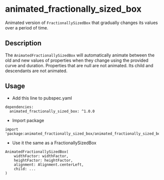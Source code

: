 # animated_fractionally_sized_box

Animated version of `FractionallySizedBox` that gradually changes its values over a period of time.

## Description

The `AnimatedFractionallySizedBox` will automatically animate between the old and new values of properties when they change using the provided curve and duration. Properties that are null are not animated. Its child and descendants are not animated.

## Usage
- Add this line to pubspec.yaml
```
dependencies:
  animated_fractionally_sized_box: ^1.0.0
```
- Import package
```
import 'package:animated_fractionally_sized_box/animated_fractionally_sized_box.dart';
```
- Use it the same as a FractionallySizedBox
```
AnimatedFractionallySizedBox(
    widthFactor: widthFactor,
    heightFactor: heightFactor,
    alignment: Alignment.centerLeft,
    child: ...
)
```